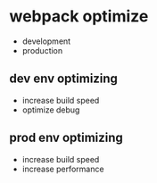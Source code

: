 # webpack optimize
* development
* production

## dev env optimizing
* increase build speed
* optimize debug

## prod env optimizing
* increase build speed
* increase performance